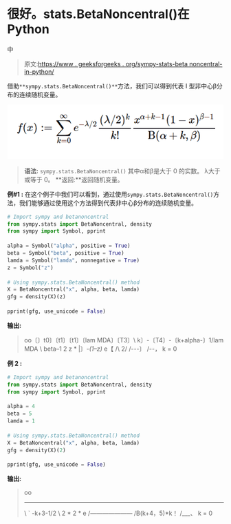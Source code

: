 # 很好。stats.BetaNoncentral()在 Python

中

> 原文:[https://www . geeksforgeeks . org/sympy-stats-beta noncentral-in-python/](https://www.geeksforgeeks.org/sympy-stats-betanoncentral-in-python/)

借助`**sympy.stats.BetaNoncentral()**`方法，我们可以得到代表 I 型非中心β分布的连续随机变量。

![](img/325d2c1fb8825632f25bc8e953b4b5f0.png)

> **语法:** `sympy.stats.BetaNoncentral()`
> 其中α和β是大于 0 的实数。
> λ大于或等于 0。
> **返回:**返回随机变量。

**例#1 :**
在这个例子中我们可以看到，通过使用`sympy.stats.BetaNoncentral()`方法，我们能够通过使用这个方法得到代表非中心β分布的连续随机变量。

```py
# Import sympy and betanoncentral
from sympy.stats import BetaNoncentral, density
from sympy import Symbol, pprint

alpha = Symbol("alpha", positive = True)
beta = Symbol("beta", positive = True)
lamda = Symbol("lamda", nonnegative = True)
z = Symbol("z")

# Using sympy.stats.BetaNoncentral() method
X = BetaNoncentral("x", alpha, beta, lamda)
gfg = density(X)(z)

pprint(gfg, use_unicode = False)
```

**输出:**

> oo〔〕t0〕〔t1〕〔t1〕〔lam MDA〕〔T3〕\ k〕-〔T4〕-〔k+alpha-〕1/lam MDA \ beta–1 2
> z * |〕-*(1–z)* e【
> /\ 2/
> /---〕
> /--，
> k = 0

**例 2 :**

```py
# Import sympy and betanoncentral
from sympy.stats import BetaNoncentral, density
from sympy import Symbol, pprint

alpha = 4
beta = 5
lamda = 1

# Using sympy.stats.BetaNoncentral() method
X = BetaNoncentral("x", alpha, beta, lamda)
gfg = density(X)(2)

pprint(gfg, use_unicode = False)
```

**输出:**

> oo
> _ _ _ _
> \ `
> \-k+3-1/2
> \ 2 * 2 * e
> /———————
> /B(k+4，5)*k！
> /___、
> k = 0